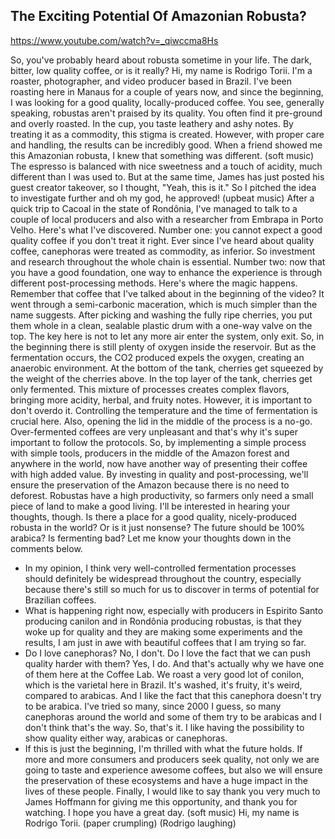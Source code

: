 ## The Exciting Potential Of Amazonian Robusta?

<https://www.youtube.com/watch?v=_qiwccma8Hs>

So, you've probably heard about robusta
sometime in your life.
The dark, bitter, low quality coffee,
or is it really?
Hi, my name is Rodrigo Torii.
I'm a roaster, photographer,
and video producer based in Brazil.
I've been roasting here in
Manaus for a couple of years now,
and since the beginning,
I was looking for a good quality,
locally-produced coffee.
You see, generally speaking,
robustas aren't praised by its quality.
You often find it pre-ground
and overly roasted.
In the cup, you taste
leathery and ashy notes.
By treating it as a commodity,
this stigma is created.
However, with proper care and handling,
the results can be incredibly good.
When a friend showed me
this Amazonian robusta,
I knew that something was different.
(soft music)
The espresso is balanced
with nice sweetness
and a touch of acidity, much
different than I was used to.
But at the same time,
James has just posted his
guest creator takeover,
so I thought, "Yeah, this is it."
So I pitched the idea
to investigate further
and oh my god, he approved!
(upbeat music)
After a quick trip to Cacoal
in the state of Rondônia,
I've managed to talk to a
couple of local producers
and also with a researcher
from Embrapa in Porto Velho.
Here's what I've discovered.
Number one: you cannot
expect a good quality coffee
if you don't treat it right.
Ever since I've heard
about quality coffee,
canephoras were treated
as commodity, as inferior.
So investment and research
throughout the whole chain is essential.
Number two: now that you
have a good foundation,
one way to enhance the experience
is through different
post-processing methods.
Here's where the magic happens.
Remember that coffee
that I've talked about
in the beginning of the video?
It went through a
semi-carbonic maceration,
which is much simpler
than the name suggests.
After picking and washing
the fully ripe cherries,
you put them whole in a
clean, sealable plastic drum
with a one-way valve on the top.
The key here is not to let
any more air enter the system,
only exit.
So, in the beginning there
is still plenty of oxygen
inside the reservoir.
But as the fermentation occurs,
the CO2 produced expels the oxygen,
creating an anaerobic environment.
At the bottom of the tank,
cherries get squeezed by the
weight of the cherries above.
In the top layer of the tank,
cherries get only fermented.
This mixture of processes
creates complex flavors,
bringing more acidity,
herbal, and fruity notes.
However, it is important
to don't overdo it.
Controlling the temperature
and the time of fermentation
is crucial here.
Also, opening the lid in
the middle of the process
is a no-go.
Over-fermented coffees are very unpleasant
and that's why it's super
important to follow the protocols.
So, by implementing a simple
process with simple tools,
producers in the middle
of the Amazon forest
and anywhere in the world,
now have another way of
presenting their coffee
with high added value.
By investing in quality
and post-processing,
we'll ensure the
preservation of the Amazon
because there is no need to deforest.
Robustas have a high productivity,
so farmers only need a small piece of land
to make a good living.
I'll be interested in hearing
your thoughts, though.
Is there a place for a good quality,
nicely-produced robusta in the world?
Or is it just nonsense?
The future should be 100% arabica?
Is fermenting bad?
Let me know your thoughts
down in the comments below.

- In my opinion,
  I think very well-controlled
  fermentation processes
  should definitely be widespread
  throughout the country,
  especially because there's
  still so much for us to discover
  in terms of potential
  for Brazilian coffees.
- What is happening right now,
  especially with producers
  in Espirito Santo
  producing canilon and in
  Rondônia producing robustas,
  is that they woke up for quality
  and they are making some experiments
  and the results,
  I am just in awe with beautiful coffees
  that I am trying so far.
- Do I love canephoras?
  No, I don't.
  Do I love the fact
  that we can push quality harder with them?
  Yes, I do.
  And that's actually why
  we have one of them here
  at the Coffee Lab.
  We roast a very good lot of conilon,
  which is the varietal here in Brazil.
  It's washed, it's fruity, it's
  weird, compared to arabicas.
  And I like the fact that this canephora
  doesn't try to be arabica.
  I've tried so many, since 2000 I guess,
  so many canephoras around the world
  and some of them try to be arabicas
  and I don't think that's the way.
  So, that's it.
  I like having the possibility
  to show quality either
  way, arabicas or canephoras.
- If this is just the beginning,
  I'm thrilled with what the future holds.
  If more and more consumers
  and producers seek quality,
  not only we are going to taste
  and experience awesome coffees,
  but also we will ensure the
  preservation of these ecosystems
  and have a huge impact in
  the lives of these people.
  Finally, I would like to
  say thank you very much
  to James Hoffmann for
  giving me this opportunity,
  and thank you for watching.
  I hope you have a great day.
  (soft music)
  Hi, my name is Rodrigo Torii.
  (paper crumpling)
  (Rodrigo laughing)
